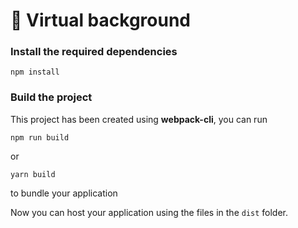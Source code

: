 # 🚀 Virtual background

### Install the required dependencies
```
npm install
```

### Build the project
This project has been created using **webpack-cli**, you can run

```
npm run build
```

or

```
yarn build
```

to bundle your application

Now you can host your application using the files in the `dist` folder.
